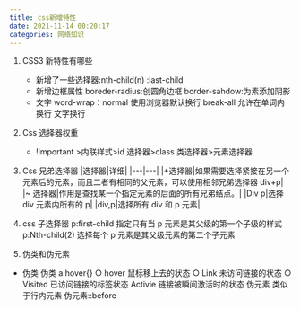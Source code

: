 ```yaml
---
title: css新增特性
date: 2021-11-14 00:20:17
categories: 网络知识
---
```


1. CSS3 新特性有哪些

   - 新增了一些选择器:nth-child(n)
     :last-child
   - 新增边框属性
     boreder-radius:创圆角边框
     border-sahdow:为素添加阴影
   - 文字 word-wrap：normal 使用浏览器默认换行
     break-all 允许在单词内换行
     文字换行

2. Css 选择器权重
   - !important >内联样式>id 选择器>class 类选择器>元素选择器
3. Css 兄弟选择器
   |选择器|详细|
   |---|---|
   |+选择器|如果需要选择紧接在另一个元素后的元素，而且二者有相同的父元素，可以使用相邻兄弟选择器 div+p|
   |~ 选择器|作用是查找某一个指定元素的后面的所有兄弟结点。|
   |Div p|选择 div 元素内所有的 p|
   |div,p|选择所有 div 和 p 元素|

4. css 子选择器
   p:first-child
   指定只有当 p 元素是其父级的第一个子级的样式
   p:Nth-child(2)
   选择每个 p 元素是其父级元素的第二个子元素
5. 伪类和伪元素

- 伪类
  伪类 a:hover{}
  ○ hover 鼠标移上去的状态
  ○ Link 未访问链接的状态
  ○ Visited 已访问链接的标签状态
  Activie 链接被瞬间激活时的状态
  伪元素
  类似于行内元素
  伪元素::before
